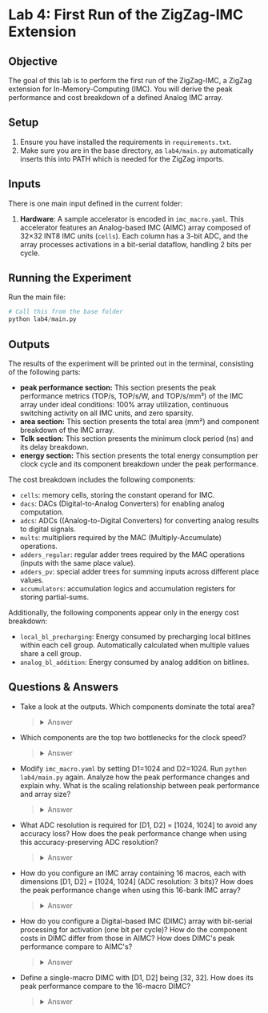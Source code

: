 # Lab 4: First Run of the ZigZag-IMC Extension

## Objective
The goal of this lab is to perform the first run of the ZigZag-IMC, a ZigZag extension for In-Memory-Computing (IMC). You will derive the peak performance and cost breakdown of a defined Analog IMC array.

## Setup
1. Ensure you have installed the requirements in `requirements.txt`.
2. Make sure you are in the base directory, as `lab4/main.py` automatically inserts this into PATH which is needed for the ZigZag imports.

## Inputs
There is one main input defined in the current folder:
1. **Hardware**: A sample accelerator is encoded in `imc_macro.yaml`. This accelerator features an Analog-based IMC (AIMC) array composed of 32×32 INT8 IMC units (`cells`). Each column has a 3-bit ADC, and the array processes activations in a bit-serial dataflow, handling 2 bits per cycle.

## Running the Experiment

Run the main file:
```python
# Call this from the base folder
python lab4/main.py
```

## Outputs
The results of the experiment will be printed out in the terminal, consisting of the following parts:

- **peak performance section:** This section presents the peak performance metrics (TOP/s, TOP/s/W, and TOP/s/mm²) of the IMC array under ideal conditions: 100% array utilization, continuous switching activity on all IMC units, and zero sparsity.
- **area section:** This section presents the total area (mm²) and component breakdown of the IMC array.
- **Tclk section:** This section presents the minimum clock period (ns) and its delay breakdown.
- **energy section:** This section presents the total energy consumption per clock cycle and its component breakdown under the peak performance.

The cost breakdown includes the following components:

- `cells`: memory cells, storing the constant operand for IMC.
- `dacs`: DACs (Digital-to-Analog Converters) for enabling analog computation.
- `adcs`: ADCs ((Analog-to-Digital Converters) for converting analog results to digital signals.
- `mults`: multipliers required by the MAC (Multiply-Accumulate) operations.
- `adders_regular`: regular adder trees required by the MAC operations (inputs with the same place value).
- `adders_pv`: special adder trees for summing inputs across different place values.
- `accumulators`: accumulation logics and accumulation registers for storing partial-sums.

Additionally, the following components appear only in the energy cost breakdown:

- `local_bl_precharging`: Energy consumed by precharging local bitlines within each cell group. Automatically calculated when multiple values share a cell group.
- `analog_bl_addition`: Energy consumed by analog addition on bitlines.

## Questions & Answers

- Take a look at the outputs. Which components dominate the total area?
    > <details>
    > <summary>Answer</summary>
    >
    > ADCs are the dominant component in area consumption, accounting for 54% of the total cost.
    >
    > </details>

- Which components are the top two bottlenecks for the clock speed?
    > <details>
    > <summary>Answer</summary>
    >
    > The ADCs are the primary bottleneck, consuming 53% of the clock cycle. The `adders_pv` is the secondary bottleneck, consuming 28% of the clock cycle.
    >
    > </details>

- Modify `imc_macro.yaml` by setting D1=1024 and D2=1024. Run `python lab4/main.py` again. Analyze how the peak performance changes and explain why. What is the scaling relationship between peak performance and array size?
    > <details>
    > <summary>Answer</summary>
    >
    > To set D1=1024 and D2=1024, modify the last line in `imc_macro.yaml` to `sizes: [1024, 1024]`. This change increases the array size by a factor of 1024. Then you can re-run the simulation and analyze the outputs.
    >
    > From a throughput perspective, the TOP/s increases from 0.106 to 21.6, a 204x improvement. While this gain comes from the increased parallelism, why doesn't it match the 1024-fold increase in the array size?
    >
    > The answer lies in comparing the clock periods (Tclk). The 1024×1024 IMC array operates at a clock speed 5 times slower than the 32×32 array due to the increased bitline capacitance. As a result, the TOP/s only increases by 1024/5-fold rather than the expected 1024-fold.
    >
    > From an energy perspective, the TOP/s/W increases from 6.65 to 74.1 (11x improvement). Given that TOP/s/W represents the energy efficiency per MAC operation, why will it change with the array size?
    >
    > Analysis of the energy breakdown reveals that DAC and ADC energy costs increase only 32-fold because these components are shared along rows or columns. This sharing leads to better energy amortization per MAC operation as the IMC array size increases. While components like `mults` scale linearly with array size, the overall effect results in an 11-fold improvement in TOP/s/W.
    >
    > From an area efficiency perspective, the TOP/s/mm² remains nearly constant (2.27 to 2.30). If TOP/s increases by 204-fold, why does the area efficiency (TOP/s/mm²) stay unchanged?
    >
    > The explanation lies in analyzing the area breakdown. The ADCs area increases by 32-fold. Most significantly, the multiplier area scales linearly with array size and becomes the dominant component of area consumption. These factors collectively lead to a 201x increase of the total area. While in our case the increases in area and TOP/s are coincidentally similar, determining the exact impact on TOP/s/mm² requires quantitative simulations.
    >
    > </details>

- What ADC resolution is required for [D1, D2] = [1024, 1024] to avoid any accuracy loss? How does the peak performance change when using this accuracy-preserving ADC resolution?
    > <details>
    > <summary>Answer</summary>
    >
    > Given 1024 cells per column, the required ADC resolution is log2(1024) = 10 bits. When simulated with 10-bit ADCs, all performance metrics (TOP/s, TOP/s/W, and TOP/s/mm²) decrease significantly due to ADCs becoming the dominant cost factor in area, delay, and energy consumption.
    >
    > </details>

- How do you configure an IMC array containing 16 macros, each with dimensions [D1, D2] = [1024, 1024] (ADC resolution: 3 bits)? How does the peak performance change when using this 16-bank IMC array?
    > <details>
    > <summary>Answer</summary>
    >
    > To configure a 16-macro IMC array, modify `imc_macro.yaml` by updating the following rows:
    >
    > `adc_resolution: 3`
    >
    > `dimensions: [D1, D2, D3]`
    >
    > `sizes: [1024, 1024, 16]`
    >
    > Compared to the single-macro 1024×1024 IMC, the 16-macro IMC achieves 16-fold higher TOP/s, while maintaining the same TOP/s/W and TOP/s/mm².
    >
    > </details>

- How do you configure a Digital-based IMC (DIMC) array with bit-serial processing for activation (one bit per cycle)? How do the component costs in DIMC differ from those in AIMC? How does DIMC's peak performance compare to AIMC's?
    > <details>
    > <summary>Answer</summary>
    >
    > To configure a 16-macro DIMC array, modify `imc_macro.yaml` by updating the following rows:
    >
    > `imc_type: digital`
    >
    > `bit_serial_precision: 1`
    >
    > `#  adc_resolution: 3`
    >
    > Note you need to comment out the `adc_resolution` row, as DIMC does not use ADCs.
    >
    > Comparing the 16-macro DIMC to AIMC:
    >
    > - **Component costs**: the cost of all analog components (`dacs`, `adcs`, `analog_bl_addition`) becomes zero for DIMC.
    > - **TOP/s:** DIMC achieves higher throughput due to faster clock frequency.
    > - **TOP/s/W:** DIMC shows lower efficiency due to digital addition logic overhead.
    > - **TOP/s/mm²:** Both architectures show similar efficiency but with different bottlenecks. AIMC: Limited by ADCs. DIMC: Limited by the regular adder trees (`adders_regular`).
    > 
    >
    > </details>

- Define a single-macro DIMC with [D1, D2] being [32, 32]. How does its peak performance compare to the 16-macro DIMC?
    > <details>
    > <summary>Answer</summary>
    >
    > To configure a single-macro DIMC with [D1, D2] being [32, 32], modify `imc_macro.yaml` by updating the following rows:
    >
    > `dimensions: [D1, D2]`
    >
    > `sizes: [32, 32]`
    >
    > Comparing the single-macro DIMC to the 16-macro DIMC:
    >
    > - **TOP/s:** The 16-macro DIMC achieves 16-fold higher throughput.
    > - **TOP/s/W:** The 16-macro DIMC shows slightly lower efficiency due to increased adder tree depth.
    > - **TOP/s/mm²:** Same reason as TOP/s/W. The 16-macro DIMC shows slightly lower efficiency due to increased adder tree depth.
    >
    > </details>